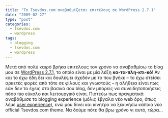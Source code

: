 ```yaml
---
title: "Το Tsevdos.com αναβαθμίζεται επιτέλους σε WordPress 2.7.1"
date: "2009-02-27"
type: "post"
categories:
  - tsevdos.com
  - wordpress
tags:
  - blogging
  - tsevdos.com
  - wordpress
---
```


Μετά από πολύ καιρό βρήκα επιτέλους τον χρόνο να αναβαθμίσω το blog μου σε [WordPress 2.7.1](http://wordpress.org/ "Wordpress blogging system"), το οποίο είναι με μία λέξη **κα-τα-πλη-κτι-κό**! Αν και το έχω ήδη δει και δουλέψει σχεδόν με το που βγήκε &#8211; το έχω στείσει αρκετές φορές από τότε σε φίλους και γνωστούς &#8211; η αλήθεια είναι πως εάν δεν το έχεις στο βασικό σου blog, δεν μπορείς να συνειδητοποιήσεις πόσο πιο εύκολο και λειτουργικό είναι. Πιστεύω πως πραγματικά αναβάθμισε το blogging experience (μόλις έβγαλα νέο web όρο, όπως λέμε [user experience](http://en.wikipedia.org/wiki/User_experience "User experience")), ενώ μου δίνει και κίνητρο να ξεκινήσω κάποιο νέο official Tsevdos.com theme. Να δούμε πότε θα βρω χρόνο γι αυτό, τώρα&#8230;
